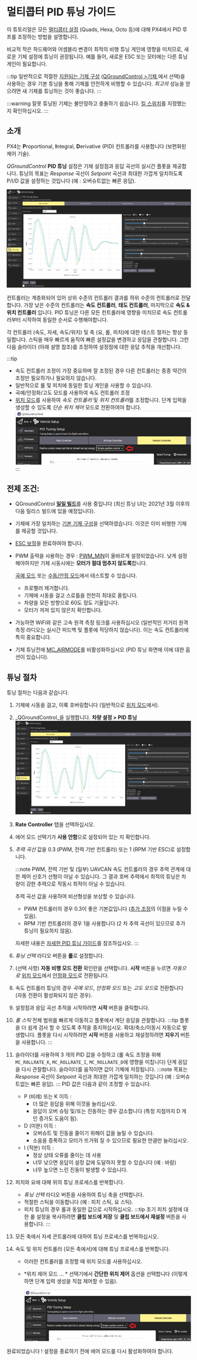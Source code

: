 # 멀티콥터 PID 튜닝 가이드

이 튜토리얼은 모든 [멀티콥터 설정](../airframes/airframe_reference.md#copter) (Quads, Hexa, Octo 등)에 대해 PX4에서 PID 루프를 조정하는 방법을 설명합니다.

비교적 작은 하드웨어와 어셈블리 변경이 최적의 비행  튜닝 게인에 영향을 미치므로,  새로운 기체 설정에 튜닝이 권장됩니다. 예를 들어, 새로운 ESC 또는 모터에는 다른 튜닝 게인이 필요합니다.

:::tip
일반적으로 적절한 [지원되는 기체 구성](../airframes/airframe_reference.md#copter) ([QGroundControl >기체 ](../config/airframe.md)에서 선택)을 사용하는 경우 기본 튜닝을 통해 기체를 안전하게 비행할 수 있습니다. _최고의_ 성능을 얻으려면 새 기체를 튜닝하는 것이 좋습니다.
:::

:::warning
잘못 튜닝된 기체는 불안정하고 충돌하기 쉽습니다. [킬 스위치](../config/safety.md#emergency-switches)를 지정했는 지 확인하십시오.
:::

## 소개

PX4는 **P**roportional, **I**ntegral, **D**erivative (PID) 컨트롤러를 사용합니다 (보편화된 제어 기술).

_QGroundControl_ **PID 튜닝** 설정은 기체 설정점과 응답 곡선의 실시간 플롯을 제공합니다. 튜닝의 목표는 _Response_ 곡선이 _Setpoint_ 곡선과 최대한 가깝게 일치하도록 P/I/D 값을 설정하는 것입니다 (예 : 오버슈트없는 빠른 응답).

![QGC 속도 컨트롤러 튜닝 UI](../../assets/mc_pid_tuning/qgc_mc_pid_tuning_rate_controller.png)

컨트롤러는 계층화되어 있어 상위 수준의 컨트롤러 결과를 하위 수준의 컨트롤러로 전달합니다. 가장 낮은 수준의 컨트롤러는 **속도 컨트롤러**, **태도 컨트롤러**, 마지막으로 **속도 & 위치 컨트롤러** 입니다. PID 튜닝은 다른 모든 컨트롤러에 영향을 미치므로 속도 컨트롤러부터 시작하여 동일한 순서로 수행해야합니다.

각 컨트롤러 (속도, 자세, 속도/위치) 및 축 (요, 롤, 피치)에 대한 테스트 절차는 항상 동일합니다. 스틱을 매우 빠르게 움직여 빠른 설정값을 변경하고 응답을 관찰합니다. 그런 다음 슬라이더 (아래 설명 참조)를 조정하여 설정점에 대한 응답 추적을 개선합니다.

:::tip
- 속도 컨트롤러 조정이 가장 중요하며 잘 조정된 경우 다른 컨트롤러는 종종 약간의 조정만 필요하거나 필요하지 않습니다.
- 일반적으로 롤 및 피치에 동일한 튜닝 게인을 사용할 수 있습니다.
- 곡예/안정화/고도 모드를 사용하여 속도 컨트롤러 조정
- [위치 모드](../flight_modes/position_mc.md)를 사용하여 *속도 컨트롤러* 및 *위치 컨트롤러*를 조정합니다. 단계 입력을 생성할 수 있도록 *단순 위치 제어* 모드로 전환하여야 합니다. ![QGC PID tuning: Simple control selector](../../assets/mc_pid_tuning/qgc_mc_pid_tuning_simple_control.png)
:::

## 전제 조건:

- QGroundControl [ **일일 빌드**](https://docs.qgroundcontrol.com/master/en/releases/daily_builds.html)를 사용 중입니다 (최신 튜닝 UI는 2021년 3월 이후의 다음 릴리스 빌드에 있을 예정입니다).
- 기체에 가장 일치하는 [기본 기체 구성](../config/airframe.md)을 선택하였습니다. 이것은 이미 비행한 기체를 제공할 것입니다.
- [ESC 보정](../advanced_config/esc_calibration.md)을 완료하여야 합니다.
- PWM 출력을 사용하는 경우 : [PWM_MIN](../advanced_config/parameter_reference.md#PWM_MIN)이 올바르게 설정되었습니다. 낮게 설정해야하지만 기체 시동시에는 **모터가 절대 멈추지 않도록**합니다.

  [곡예 모드](../flight_modes/acro_mc.md) 또는 [수동/안정 모드](../flight_modes/manual_stabilized_mc.md)에서 테스트할 수 있습니다.
  - 프로펠러 제거합니다.
  - 기체에 시동을 걸고 스로틀을 천천히 최대로 올립니다.
  - 차량을 모든 방향으로 60도 정도 기울입니다.
  - 모터가 꺼져 있지 않은지 확인합니다.
- 가능하면 WiFi와 같은 고속 원격 측정 링크를 사용하십시오 (일반적인 저거리 원격 측정 라디오는 실시간 피드백 및 플롯에 적당하지 않습니다). 이는 속도 컨트롤러에 특히 중요합니다.
- 기체 튜닝전에 [MC_AIRMODE](../advanced_config/parameter_reference.md#MC_AIRMODE)를 비활성화하십시오 (PID 튜닝 화면에 이에 대한 옵션이 있습니다).

## 튜닝 절차

튜닝 절차는 다음과 같습니다.

1. 기체에 시동을 걸고, 이륙 호버링합니다 (일반적으로 [위치 모드](../flight_modes/position_mc.md)에서).
1. _QGroundControl_을 실행합니다. **차량 설정 > PID 튜닝** ![QGC 속도 컨트롤러 튜닝 UI](../../assets/mc_pid_tuning/qgc_mc_pid_tuning_rate_controller.png)
1. **Rate Controller** 탭을 선택하십시오.
1. 에어 모드 선택기가 **사용 안함**으로 설정되어 있는 지 확인합니다.
1. *추력 곡선* 값을 0.3 (PWM, 전력 기반 컨트롤러) 또는 1 (RPM 기반 ESC)로 설정합니다.

   :::note PWM, 전력 기반 및 (일부) UAVCAN 속도 컨트롤러의 경우 추력 관계에 대한 제어 신호가 선형이 아닐 수 있습니다. 그 결과 호버 추력에서 최적의 튜닝은 차량이 강한 추력으로 작동시 최적이 아닐 수 있습니다.

   추력 곡선 값을 사용하여 비선형성을 보상할 수 있습니다.
   - PWM 컨트롤러의 경우 0.3이 좋은 기본값입니다 ([추가 조정](../config_mc/pid_tuning_guide_multicopter.md#thrust-curve)의 이점을 누릴 수 있음).
   - RPM 기반 컨트롤러의 경우 1을 사용합니다 (2 차 추력 곡선이 있으므로 추가 튜닝이 필요하지 않음).

   자세한 내용은 [자세한 PID 튜닝 가이드](../config_mc/pid_tuning_guide_multicopter.md#thrust-curve)를 참조하십시오.
:::
1. *튜닝 선택* 라디오 버튼을 **롤**로 설정합니다.
1. (선택 사항) **자동 비행 모드 전환** 확인란을 선택합니다. **시작** 버튼을 누르면 _자동으로_ [위치 모드](../flight_modes/position_mc.md)에서 [안정화 모드](../flight_modes/manual_stabilized_mc.md)로 전환됩니다.
1. 속도 컨트롤러 튜닝의 경우 *곡예 모드*, *안정화 모드* 또는 *고도 모드*로 전환합니다 (자동 전환이 활성화되지 않은 경우).
1. 설정점과 응답 곡선 추적을 시작하려면 **시작** 버튼을 클릭합니다.
1. *롤 스틱* 전체 범위를 빠르게 이동하고 플롯에서 계단 응답을 관찰합니다. :::tip 플롯을 더 쉽게 검사 할 수 있도록 추적을 중지하십시오. 확대/축소/이동시 자동으로 발생합니다. 플롯을 다시 시작하려면 **시작** 버튼을 사용하고 재설정하려면 **지우기** 버튼을 사용합니다.
:::
1. 슬라이더를 사용하여 3 개의 PID 값을 수정하고 (롤 속도 조정을 위해 `MC_ROLLRATE_K`, `MC_ROLLRATE_I`, `MC_ROLLRATE_D`에 영향을 미칩니다) 단계 응답을 다시 관찰합니다. 슬라이더를 움직이면 값이 기체에 저장됩니다. :::note 목표는 _Response_ 곡선이 _Setpoint_ 곡선과 최대한 가깝게 일치하는 것입니다 (예 : 오버슈트없는 빠른 응답). ::: PID 값은 다음과 같이 조정할 수 있습니다.
   - P (비례) 또는 K 이득 :
     - 더 많은 응답을 위해 이것을 늘리십시오.
     - 응답이 오버 슈팅 및/또는 진동하는 경우 감소합니다 (특정 지점까지 D 게인 증가도 도움이 됨).
   - D (미분) 이득 :
     - 오버슈트 및 진동을 줄이기 위해이 값을 늘릴 수 있습니다.
     - 소음을 증폭하고 모터가 뜨거워 질 수 있으므로 필요한 만큼만 늘리십시오.
   - I (적분) 이득 :
     - 정상 상태 오류를 줄이는 데 사용
     - 너무 낮으면 응답이 설정 값에 도달하지 못할 수 있습니다 (예 : 바람)
     - 너무 높으면 느린 진동이 발생할 수 있습니다.
1. 피치와 요에 대해 위의 튜닝 프로세스를 반복합니다.
   - *튜닝 선택* 라디오 버튼을 사용하여 튜닝 축을 선택합니다.
   - 적절한 스틱을 이동합니다 (예 : 피치 스틱, 요 스틱).
   - 피치 튜닝의 경우 롤과 동일한 값으로 시작하십시오. :::tip 초기 피치 설정에 대한 롤 설정을 복사하려면 **클립 보드에 저장** 및 **클립 보드에서 재설정** 버튼을 사용합니다.
:::
1. 모든 축에서 자세 콘트롤러에 대하여 튜닝 프로세스를 반복하십시오.
1. 속도 및 위치 컨트롤러 (모든 축에서)에 대해 튜닝 프로세스를 반복합니다.
   - 이러한 컨트롤러를 조정할 때 위치 모드를 사용하십시오.
   - *위치 제어 모드 ... * 선택기에서 **간단한 위치 제어** 옵션을 선택합니다 (이렇게하면 단계 입력 생성을 직접 제어할 수 있음).

     ![QGC PID 튜닝 : 간단한 제어 선택기](../../assets/mc_pid_tuning/qgc_mc_pid_tuning_simple_control.png)

완료되었습니다 ! 설정을 종료하기 전에 에어 모드를 다시 활성화하여야 합니다.
